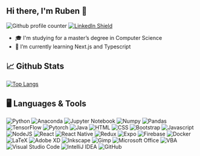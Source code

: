 ## Hi there, I'm Ruben 👋
![Github profile counter](https://komarev.com/ghpvc/?username=Rubinjo&style=flat-square&labelColor=blue&color=FAC151)
[![LinkedIn Shield](https://img.shields.io/badge/LinkedIn-Profile-blue.svg?style=flat-square&logo=LinkedIn&labelColor=blue&color=dimgray)](https://www.linkedin.com/in/ruben-lucas-5379b121b/)

- 🎓 I'm studying for a master’s degree in Computer Science
- 🌱 I’m currently learning Next.js and Typescript

## 📈 Github Stats
[![Top Langs](https://github-readme-stats.vercel.app/api/top-langs/?username=Rubinjo&theme=tokyonight)](https://github.com/Rubinjo/github-readme-stats)

## 🖥️ Languages & Tools
![Python](https://img.shields.io/badge/python-3670A0?logo=python&logoColor=ffdd54)
![Anaconda](https://img.shields.io/badge/Anaconda-%2344A833.svg?logo=anaconda&logoColor=white)
![Jupyter Notebook](https://img.shields.io/badge/jupyter-%23FA0F00.svg?logo=jupyter&logoColor=white)
![Numpy](https://img.shields.io/badge/Numpy-777BB4?logo=numpy&logoColor=white)
![Pandas](https://img.shields.io/badge/Pandas-2C2D72?logo=pandas&logoColor=white)
![TensorFlow](https://img.shields.io/badge/TensorFlow-%23FF6F00.svg?logo=TensorFlow&logoColor=white)
![Pytorch](https://img.shields.io/badge/PyTorch-EE4C2C?logo=PyTorch&logoColor=white)
![Java](https://img.shields.io/badge/java-%23ED8B00.svg?logo=java&logoColor=white)
![HTML](https://img.shields.io/badge/html-%23E34F26.svg?logo=html5&logoColor=white)
![CSS](https://img.shields.io/badge/css-%231572B6.svg?logo=css3&logoColor=white)
![Bootstrap](https://img.shields.io/badge/bootstrap-%23563D7C.svg?logo=bootstrap&logoColor=white)
![Javascript](https://img.shields.io/badge/javascript-%23323330.svg?logo=javascript&logoColor=#F7DF1E)
![NodeJS](https://img.shields.io/badge/node.js-6DA55F?logo=node.js&logoColor=white)
![React](https://img.shields.io/badge/react-%2320232a.svg?logo=react&logoColor=%2361DAFB)
![React Native](https://img.shields.io/badge/react_native-%2320232a.svg?logo=react&logoColor=%2361DAFB)
![Redux](https://img.shields.io/badge/redux-%23593d88.svg?logo=redux&logoColor=white)
![Expo](https://img.shields.io/badge/expo-1C1E24?logo=expo&logoColor=#D04A37)
![Firebase](https://img.shields.io/badge/firebase-%23039BE5.svg?logo=firebase)
![Docker](https://img.shields.io/badge/docker-%230db7ed.svg?logo=docker&logoColor=white)
![LaTeX](https://img.shields.io/badge/latex-%23008080.svg?logo=latex&logoColor=white)
![Adobe XD](https://img.shields.io/badge/Adobe%20XD-470137?logo=Adobe%20XD&logoColor=#FF61F6)
![Inkscape](https://img.shields.io/badge/Inkscape-e0e0e0?logo=inkscape&logoColor=080A13)
![Gimp](https://img.shields.io/badge/Gimp-657D8B?logo=gimp&logoColor=FFFFFF)
![Microsoft Office](https://img.shields.io/badge/Microsoft_Office-D83B01?logo=microsoft-office&logoColor=white)
![VBA](https://img.shields.io/badge/VBA-darkgreen)
![Visual Studio Code](https://img.shields.io/badge/Visual%20Studio%20Code-0078d7.svg?logo=visual-studio-code&logoColor=white)
![IntelliJ IDEA](https://img.shields.io/badge/IntelliJIDEA-000000.svg?logo=intellij-idea&logoColor=white)
![GitHub](https://img.shields.io/badge/github-%23121011.svg?logo=github&logoColor=white)


<!--
**Rubinjo/Rubinjo** is a ✨ _special_ ✨ repository because its `README.md` (this file) appears on your GitHub profile.

Here are some ideas to get you started:

- 🔭 I’m currently working on ...
- 🌱 I’m currently learning ...
- 👯 I’m looking to collaborate on ...
- 🤔 I’m looking for help with ...
- 💬 Ask me about ...
- 📫 How to reach me: ...
- 😄 Pronouns: ...
- ⚡ Fun fact: ...
-->
